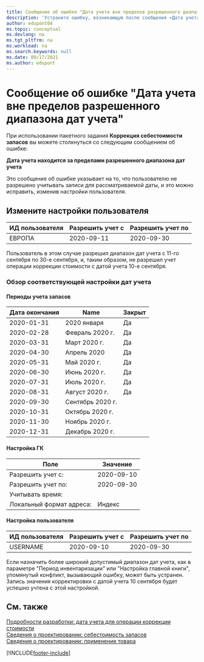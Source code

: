 ```yaml
---
title: Сообщение об ошибке "Дата учета вне пределов разрешенного диапазона дат учета"
description: 'Устраните ошибку, возникающую после сообщения «Дата учета вне пределов разрешенного диапазона дат учета» при выполнении пакетного задания Коррекция себестоимости запасов.'
author: edupont04
ms.topic: conceptual
ms.devlang: na
ms.tgt_pltfrm: na
ms.workload: na
ms.search.keywords: null
ms.date: 09/17/2021
ms.author: edupont
---
```


# <a name="error-message-posting-date-is-not-within-your-range-of-allowed-posting-dates"></a>Сообщение об ошибке "Дата учета вне пределов разрешенного диапазона дат учета"

При использовании пакетного задания **Коррекция себестоимости запасов** вы можете столкнуться со следующим сообщением об ошибке:

**Дата учета находится за пределами разрешенного диапазона дат учета**

Это сообщение об ошибке указывает на то, что пользователю не разрешено учитывать записи для рассматриваемой даты, и это можно исправить, изменив настройки пользователя.

## <a name="change-the-user-setup"></a>Измените настройки пользователя

|ИД пользователя  |Разрешить учет с  | Разрешить учет по  |
|---------|---------|--------|
|ЕВРОПА  |  2020-09-11      |2020-09-30      |

Пользователь в этом случае разрешил диапазон дат учета с 11-го сентября по 30-е сентября, и, таким образом, не разрешил учет операции коррекции стоимости с датой учета 10-е сентября.  

### <a name="overview-of-involved-posting-date-setup"></a>Обзор соответствующей настройки дат учета

#### <a name="inventory-periods"></a>Периоды учета запасов

|Дата окончания  |Name  |Закрыт  |
|---------|---------|---------|
|2020-01-31     |2020 января      |  Да    |
|2020-02-28     |Февраль 2020 г.     |  Да    |
|2020-03-31     |Март 2020 г.        |  Да    |
|2020-04-30     |Апрель 2020        |  Да    |
|2020-05-31     |Май 2020 г.        |  Да    |
|2020-06-30     |Июнь 2020 г.       |  Да    |
|2020-07-31     |Июль 2020 г.        |   Да   |
|2020-08-31     |Август 2020 г.     |   Да   |
|2020-09-30     |Сентябрь 2020 г.  |         |
|2020-10-31     |Октябрь 2020 г.    |         |
|2020-11-30     |Ноябрь 2020 г.   |         |
|2020-12-31     |Декабрь 2020 г.   |         |  

#### <a name="general-ledger-setup"></a>Настройка ГК

|Поле|Значение|
|---------|---------|
|Разрешить учет с:  |  2020-09-10      |
|Разрешить учет по:    |  2020-09-30      |
|Учитывать время:       |         |
|Локальный формат адреса:|   Индекс      |  

#### <a name="user-setup"></a>Настройка пользователя

|ИД пользователя  |Разрешить учет с  | Разрешить учет по  |
|---------|---------|--------|
|USERNAME |  2020-09-10      |2020-09-30      |

Если назначить более широкий допустимый диапазон дат учета, как в параметре "Период инвентаризации" или "Настройка главной книги", упомянутый конфликт, вызывающий ошибку, может быть устранен. Запись значения корректировки с датой учета 10 сентября будет успешно учтена с этой настройкой.
  
## <a name="see-also"></a>См. также

[Подробности разработки: дата учета для операции коррекции стоимости](design-details-inventory-adjustment-value-entry-posting-date.md)  
[Сведения о проектировании: себестоимость запасов](design-details-inventory-costing.md)  
[Сведения о проектировании: применение товара](design-details-item-application.md)  

[!INCLUDE[footer-include](includes/footer-banner.md)]
